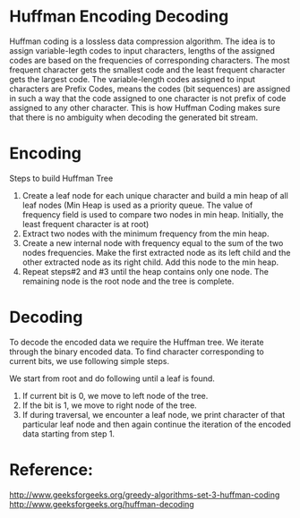 # Huffman Encoding Decoding
Huffman coding is a lossless data compression algorithm. The idea is to assign variable-legth codes to input characters, lengths of the assigned codes are based on the frequencies of corresponding characters. The most frequent character gets the smallest code and the least frequent character gets the largest code.
The variable-length codes assigned to input characters are Prefix Codes, means the codes (bit sequences) are assigned in such a way that the code assigned to one character is not prefix of code assigned to any other character. This is how Huffman Coding makes sure that there is no ambiguity when decoding the generated bit stream.

# Encoding
Steps to build Huffman Tree

1. Create a leaf node for each unique character and build a min heap of all leaf nodes (Min Heap is used as a priority queue. The value of frequency field is used to compare two nodes in min heap. Initially, the least frequent character is at root)
2. Extract two nodes with the minimum frequency from the min heap.
3. Create a new internal node with frequency equal to the sum of the two nodes frequencies. Make the first extracted node as its left child and the other extracted node as its right child. Add this node to the min heap.
4. Repeat steps#2 and #3 until the heap contains only one node. The remaining node is the root node and the tree is complete.

# Decoding
To decode the encoded data we require the Huffman tree. We iterate through the binary encoded data. To find character corresponding to current bits, we use following simple steps.

We start from root and do following until a leaf is found.
1. If current bit is 0, we move to left node of the tree.
2. If the bit is 1, we move to right node of the tree.
3. If during traversal, we encounter a leaf node, we print character of that particular leaf node and then again continue the iteration of the encoded data starting from step 1.

# Reference:
http://www.geeksforgeeks.org/greedy-algorithms-set-3-huffman-coding
http://www.geeksforgeeks.org/huffman-decoding
